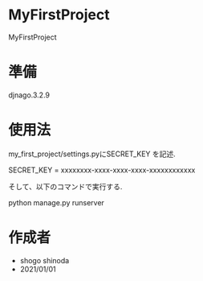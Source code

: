 # MyFirstProject

MyFirstProject

# 準備

djnago.3.2.9

# 使用法

my_first_project/settings.pyにSECRET_KEY
を記述.

SECRET_KEY =
xxxxxxxx-xxxx-xxxx-xxxx-xxxxxxxxxxxx

そして、以下のコマンドで実行する.

python manage.py runserver

# 作成者

* shogo shinoda
* 2021/01/01